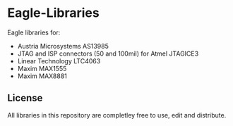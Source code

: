 Eagle-Libraries
===============

Eagle libraries for:

- Austria Microsystems AS13985
- JTAG and ISP connectors (50 and 100mil) for Atmel JTAGICE3
- Linear Technology LTC4063
- Maxim MAX1555
- Maxim MAX8881

License
-------
All libraries in this repository are completley free to use, edit and distribute.
